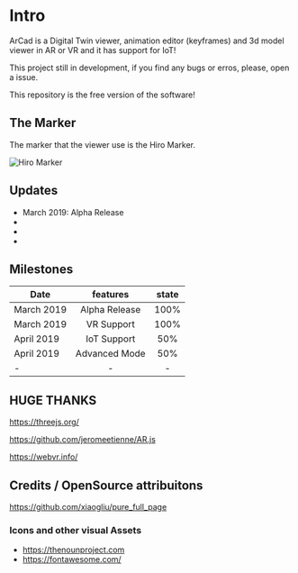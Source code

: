 # Intro
ArCad is a Digital Twin viewer, animation editor (keyframes) and 3d model viewer in AR or VR and it has support for IoT!

This project still in development, if you find any bugs or erros, please, open a issue.

This repository is the free version of the software!

## The Marker

The marker that the viewer use is the Hiro Marker.

![Hiro Marker](https://jeromeetienne.github.io/AR.js/data/images/HIRO.jpg "Hiro Marker")

## Updates
- March 2019: Alpha Release
-  
-
-

## Milestones
| Date       |      features                |  state |
|------------|:----------------------------:|:-----:|
| March 2019 | Alpha Release                |  100% |
| March 2019 | VR Support               |  100% |
| April 2019 | IoT Support               |  50% |
| April 2019 | Advanced Mode              |  50% |
| -          | -                |  -    |


## HUGE THANKS

https://threejs.org/

https://github.com/jeromeetienne/AR.js

https://webvr.info/

## Credits / OpenSource attribuitons

https://github.com/xiaogliu/pure_full_page

### Icons and other visual Assets
- https://thenounproject.com
- https://fontawesome.com/
